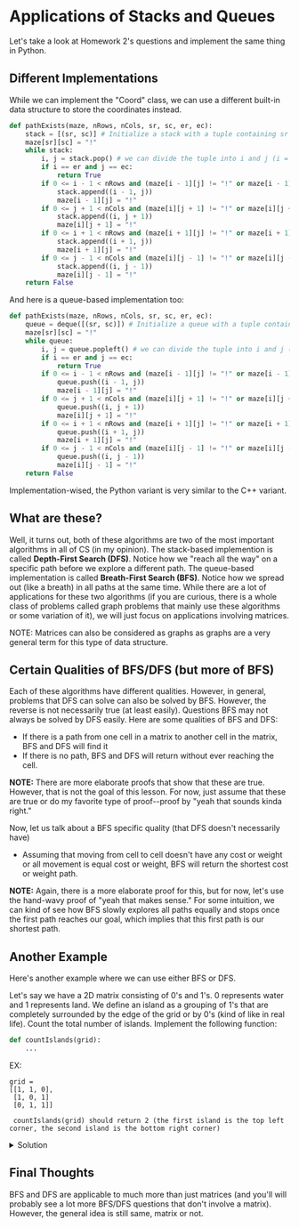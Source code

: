 # Applications of Stacks and Queues
Let's take a look at Homework 2's questions and implement the same thing in Python.

## Different Implementations
While we can implement the "Coord" class, we can use a different built-in data structure to store the coordinates instead.
```python
def pathExists(maze, nRows, nCols, sr, sc, er, ec):
    stack = [(sr, sc)] # Initialize a stack with a tuple containing sr and sc
    maze[sr][sc] = "!"
    while stack:
        i, j = stack.pop() # we can divide the tuple into i and j (i = first value in tuple, j = second value in tuple)
        if i == er and j == ec:
            return True
        if 0 <= i - 1 < nRows and (maze[i - 1][j] != "!" or maze[i - 1][j] != "X"):
            stack.append((i - 1, j))
            maze[i - 1][j] = "!"
        if 0 <= j + 1 < nCols and (maze[i][j + 1] != "!" or maze[i][j + 1] != "X"):
            stack.append((i, j + 1))
            maze[i][j + 1] = "!"
        if 0 <= i + 1 < nRows and (maze[i + 1][j] != "!" or maze[i + 1][j] != "X"):
            stack.append((i + 1, j))
            maze[i + 1][j] = "!"
        if 0 <= j - 1 < nCols and (maze[i][j - 1] != "!" or maze[i][j - 1] != "X"):
            stack.append((i, j - 1))
            maze[i][j - 1] = "!"
    return False
```

And here is a queue-based implementation too:
```python
def pathExists(maze, nRows, nCols, sr, sc, er, ec):
    queue = deque([(sr, sc)]) # Initialize a queue with a tuple containing sr and sc
    maze[sr][sc] = "!"
    while queue:
        i, j = queue.popleft() # we can divide the tuple into i and j (i = first value in tuple, j = second value in tuple)
        if i == er and j == ec:
            return True
        if 0 <= i - 1 < nRows and (maze[i - 1][j] != "!" or maze[i - 1][j] != "X"):
            queue.push((i - 1, j))
            maze[i - 1][j] = "!"
        if 0 <= j + 1 < nCols and (maze[i][j + 1] != "!" or maze[i][j + 1] != "X"):
            queue.push((i, j + 1))
            maze[i][j + 1] = "!"
        if 0 <= i + 1 < nRows and (maze[i + 1][j] != "!" or maze[i + 1][j] != "X"):
            queue.push((i + 1, j))
            maze[i + 1][j] = "!"
        if 0 <= j - 1 < nCols and (maze[i][j - 1] != "!" or maze[i][j - 1] != "X"):
            queue.push((i, j - 1))
            maze[i][j - 1] = "!"
    return False
```

Implementation-wised, the Python variant is very similar to the C++ variant.

## What are these?
Well, it turns out, both of these algorithms are two of the most important algorithms in all of CS (in my opinion). The stack-based implemention is called **Depth-First Search (DFS)**. Notice how we "reach all the way" on a specific path before we explore a different path. The queue-based implementation is called **Breath-First Search (BFS)**. Notice how we spread out (like a breath) in all paths at the same time.
While there are a lot of applications for these two algorithms (if you are curious, there is a whole class of problems called graph problems that mainly use these algorithms or some variation of it), we will just focus on applications involving matrices.

NOTE: Matrices can also be considered as graphs as graphs are a very general term for this type of data structure.

## Certain Qualities of BFS/DFS (but more of BFS)
Each of these algorithms have different qualities. However, in general, problems that DFS can solve can also be solved by BFS. However, the reverse is not necessarily true (at least easily). Questions BFS may not always be solved by DFS easily. Here are some qualities of BFS and DFS:

- If there is a path from one cell in a matrix to another cell in the matrix, BFS and DFS will find it
- If there is no path, BFS and DFS will return without ever reaching the cell.

**NOTE:** There are more elaborate proofs that show that these are true. However, that is not the goal of this lesson. For now, just assume that these are true or do my favorite type of proof--proof by "yeah that sounds kinda right."

Now, let us talk about a BFS specific quality (that DFS doesn't necessarily have)

- Assuming that moving from cell to cell doesn't have any cost or weight or all movement is equal cost or weight, BFS will return the shortest cost or weight path.

**NOTE:** Again, there is a more elaborate proof for this, but for now, let's use the hand-wavy proof of "yeah that makes sense." For some intuition, we can kind of see how BFS slowly explores all paths equally and stops once the first path reaches our goal, which implies that this first path is our shortest path.

## Another Example
Here's another example where we can use either BFS or DFS.

Let's say we have a 2D matrix consisting of 0's and 1's. 0 represents water and 1 represents land. We define an island as a grouping of 1's that are completely surrounded by the edge of the grid or by 0's (kind of like in real life). Count the total number of islands.
Implement the following function:
```python
def countIslands(grid):
    ...
```


EX:
```
grid = 
[[1, 1, 0],
 [1, 0, 1]
 [0, 1, 1]]

 countIslands(grid) should return 2 (the first island is the top left corner, the second island is the bottom right corner)
```

<details>
<summary>Solution</summary>

In this question, we can use either BFS or DFS (it doesn't matter). In order to count an island, we want to make sure we count all of the land cells of an island before moving on. Additionally, we need to make sure we don't recount any land spots. We can employ a similar strategy to the maze problem:

Pseudocode:
```
count = 0
Iterate through the grid
    if current cell is a "1" or land
        perform BFS/DFS from this cell (set each land to "0" or water as we perform BFS/DFS)
        increment count
return count
```

**TIP**: In general, it is a good idea to come up with some pseudocode before approaching any problem.

Here is how to do this in Python
```python
def dfs(grid, start_i, start_j):
    stack = [(start_i, start_j)]
    directions = [(1, 0), (0, 1), (-1, 0), (0, -1)]
    while stack:
        i, j = stack.pop()
        grid[i][j] = 0
        for di, dj in directions: # assigns di to the first item in each tuple and dj to the second item in each tuple
            if 0 <= i + di < len(grid) and 0 <= j + dj < len(grid[0]) and grid[i + di][j + dj] == 1:
                stack.append((i + di, j + dj))

def countIslands(grid):
    count = 0
    for i in range(len(grid)):
        for j in range(len(grid[0])):
            if grid[i][j] == 1:
                dfs(grid, i, j)
                count += 1
    return count
```

**TIP:** Create certain methods under their own separate function. Yes, we could stick the entire "dfs" code where "dfs(grid, i, j)" is called, but that makes the code harder to read, so don't do that.
**TIP:** When doing matrix BFS/DFS, do this to explore new cells:
```python
...
directions = [(1, 0), (0, 1), (-1, 0), (0, -1)]
for di, dj in directions:
    ...
```
It saves a lot of time (a lot less lines) compared checking every single direction in their own if-statement
</details>

## Final Thoughts
BFS and DFS are applicable to much more than just matrices (and you'll will probably see a lot more BFS/DFS questions that don't involve a matrix). However, the general idea is still same, matrix or not.


